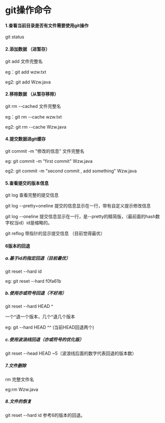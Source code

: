 # git操作命令

#### 1.查看当前目录是否有文件需要使用git操作

git status 

#### 2.添加数据 （进暂存）

git add 文件完整名

eg：git add wzw.txt

eg2: git add Wzw.java

#### 2.移除数据  （从暂存移除）

git rm --cached 文件完整名

eg：git rm --cache wzw.txt

eg2: git rm --cache Wzw.java

#### 4.提交数据进git缓存

git commit -m "修改的信息" 文件完整名

eg: git commit -m "first commit"  Wzw.java

eg2: git commit -m "second commit , add something" Wzw.java

#### 5.查看提交的版本信息

git log 查看完整的提交信息

git log --pretty=oneline 提交的信息显示在一行，带有自定义提示修改信息

git log --oneline  提交信息显示在一行，是--pretty的精简版，（最前面的hash数字权当id）id是缩略的。

git reflog 带指针的显示提交信息  （目前觉得最优）

#### 6版本的回退

##### a.基于id的指定回退（目前最优）

git reset  --hard id

eg: git reset --hard f0fa61b

##### b.使用亦或符号回退（不好用）

git reset --hard HEAD ^

一个^退一个版本，几个^退几个版本

eg: git --hard HEAD ^^ (当前HEAD回退两个)

##### c.使用波浪线回退（亦或符号的优化版）

git reset --head HEAD ~5（波浪线后面的数字代表回退的版本数）

##### 7.文件删除

rm 完整文件名

eg:rm Wzw.java

##### 8.文件的恢复

git reset --hard id  参考6的版本的回退。

